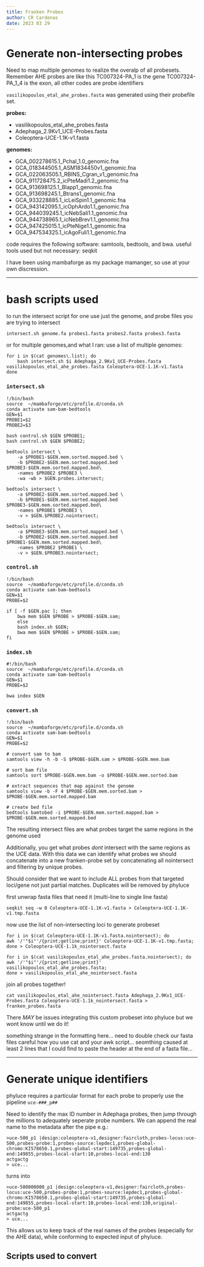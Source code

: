 ```yaml
---
title: Franken Probes
author: CR Cardenas
date: 2023 03 29
---
```


# Generate non-intersecting probes

Need to map multiple genomes to realize the overalp of all probesets. Remember AHE probes are like this TC007324-PA_1 is the gene TC007324-PA_1_4 is the exon, all other codes are probe identifiers

`vasilikopoulos_etal_ahe_probes.fasta` was generated using their probefile set.

**probes:**		
- vasilikopoulos_etal_ahe_probes.fasta
- Adephaga_2.9Kv1_UCE-Probes.fasta
- Coleoptera-UCE-1.1K-v1.fasta

**genomes:**
- GCA_002278615.1_Pchal_1.0_genomic.fna
- GCA_018344505.1_ASM1834450v1_genomic.fna
- GCA_022063505.1_RBINS_Cgran_v1_genomic.fna
- GCA_911728475.2_icPteMadi1.2_genomic.fna
- GCA_913698125.1_Blapp1_genomic.fna
- GCA_913698245.1_Btrans1_genomic.fna
- GCA_933228885.1_icLeiSpin1.1_genomic.fna
- GCA_943142095.1_icOphArdo1.1_genomic.fna
- GCA_944039245.1_icNebSali1.1_genomic.fna
- GCA_944738965.1_icNebBrev1.1_genomic.fna
- GCA_947425015.1_icPteNige1.1_genomic.fna
- GCA_947534325.1_icAgoFuli1.1_genomic.fna

code requires the following software: samtools, bedtools, and bwa. 
useful tools used but not necessary: seqkit

I have been using mambaforge as my package mamanger, so use at your own discression.

---

# bash scripts used

to run the intersect script for one use just the genome, and probe files you are trying to intersect 

```
intersect.sh genome.fa probes1.fasta probes2.fasta probes3.fasta
```

or for multiple genomes,and what I ran: use a list of multiple genomes:

```
for i in $(cat genomes\.list); do 
	bash intersect.sh $i Adephaga_2.9Kv1_UCE-Probes.fasta vasilikopoulos_etal_ahe_probes.fasta Coleoptera-UCE-1.1K-v1.fasta
done
```

### ` intersect.sh `

```
!/bin/bash
source  ~/mambaforge/etc/profile.d/conda.sh
conda activate sam-bam-bedtools
GEN=$1
PROBE1=$2
PROBE2=$3

bash control.sh $GEN $PROBE1;
bash control.sh $GEN $PROBE2;

bedtools intersect \
	-a $PROBE1-$GEN.mem.sorted.mapped.bed \
	-b $PROBE2-$GEN.mem.sorted.mapped.bed $PROBE3-$GEN.mem.sorted.mapped.bed\
	-names $PROBE2 $PROBE3 \
	-wa -wb > $GEN.probes.intersect;

bedtools intersect \
	-a $PROBE2-$GEN.mem.sorted.mapped.bed \
	-b $PROBE1-$GEN.mem.sorted.mapped.bed $PROBE3-$GEN.mem.sorted.mapped.bed\
	-names $PROBE1 $PROBE3 \
	-v > $GEN.$PROBE2.nointersect;

bedtools intersect \
	-a $PROBE3-$GEN.mem.sorted.mapped.bed \
	-b $PROBE2-$GEN.mem.sorted.mapped.bed $PROBE1-$GEN.mem.sorted.mapped.bed\
	-names $PROBE2 $PROBE1 \
	-v > $GEN.$PROBE3.nointersect;
```

### ` control.sh `
```
!/bin/bash
source  ~/mambaforge/etc/profile.d/conda.sh
conda activate sam-bam-bedtools
GEN=$1
PROBE=$2

if [ -f $GEN.pac ]; then  
    bwa mem $GEN $PROBE > $PROBE-$GEN.sam;
    else
    bash index.sh $GEN;
    bwa mem $GEN $PROBE > $PROBE-$GEN.sam;
fi
```


### ` index.sh `

```
#!/bin/bash
source  ~/mambaforge/etc/profile.d/conda.sh
conda activate sam-bam-bedtools
GEN=$1
PROBE=$2

bwa index $GEN
```


### ` convert.sh `

```
!/bin/bash
source  ~/mambaforge/etc/profile.d/conda.sh
conda activate sam-bam-bedtools
GEN=$1
PROBE=$2

# convert sam to bam
samtools view -h -b -S $PROBE-$GEN.sam > $PROBE-$GEN.mem.bam

# sort bam file
samtools sort $PROBE-$GEN.mem.bam -o $PROBE-$GEN.mem.sorted.bam

# extract sequences that map against the genome
samtools view -b -F 4 $PROBE-$GEN.mem.sorted.bam > $PROBE-$GEN.mem.sorted.mapped.bam

# create bed file
bedtools bamtobed -i $PROBE-$GEN.mem.sorted.mapped.bam > $PROBE-$GEN.mem.sorted.mapped.bed
```

The resulting intersect files are what probes target the same regions in the genome used

Additionally, you get what probes *dont* intersect with the same regions as the UCE data. With this data we can identify what probes we should concatenate into a new franken-probe set by concatenating all nointersect and filtering by unique probes.

Should consider that we want to include ALL probes from that targeted loci/gene not just partial matches. Duplicates will be removed by phyluce

first unwrap fasta files that need it (multi-line to single line fasta)

` seqkit seq -w 0 Coleoptera-UCE-1.1K-v1.fasta > Coleoptera-UCE-1.1K-v1.tmp.fasta `

now use the list of non-intersecting loci to generate probeset

```
for i in $(cat Coleoptera-UCE-1.1K-v1.fasta.nointersect); do 
awk '/'"$i"'/{print;getline;print}' Coleoptera-UCE-1.1K-v1.tmp.fasta; 
done > Coleoptera-UCE-1.1k_nointersect.fasta

for i in $(cat vasilikopoulos_etal_ahe_probes.fasta.nointersect); do 
awk '/'"$i"'/{print;getline;print}' vasilikopoulos_etal_ahe_probes.fasta; 
done > vasilikopoulos_etal_ahe_nointersect.fasta
```

join all probes together!
```
cat vasilikopoulos_etal_ahe_nointersect.fasta Adephaga_2.9Kv1_UCE-Probes.fasta Coleoptera-UCE-1.1k_nointersect.fasta > franken_probes.fasta
```

There *MAY* be issues integrating this custom probeset into phyluce but we wont know until we do it!

something strange in the formatting here... need to double check our fasta files careful how you use cat and your awk script... seomthing caused at least 2 lines that I could find to paste the header at the end of a fasta file...

---

# Generate unique identifiers

phyluce requires a particular format for each probe to properly use the pipeline
` uce-###_p## `

Need to identify the max ID number in Adephaga probes, then jump through the millions to adequately seperate probe numbers. We can append the real name to the  metadata after the pipe
e.g.: 
``` 
>uce-500_p1 |design:coleoptera-v1,designer:faircloth,probes-locus:uce-500,probes-probe:1,probes-source:lepdec1,probes-global-chromo:KI578650.1,probes-global-start:149735,probes-global-end:149855,probes-local-start:10,probes-local-end:130 
actgactg 
> uce...
```

turns into 

``` 
>uce-500000000_p1 |design:coleoptera-v1,designer:faircloth,probes-locus:uce-500,probes-probe:1,probes-source:lepdec1,probes-global-chromo:KI578650.1,probes-global-start:149735,probes-global-end:149855,probes-local-start:10,probes-local-end:130,original-probe:uce-500_p1
actgactg 
> uce...
```
This allows us to keep track of the real names of the probes (especially for the AHE data), while conforming to expected input of phyluce.

## Scripts used to convert


